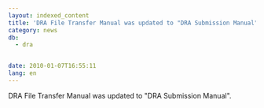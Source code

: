 ```yaml
---
layout: indexed_content
title: 'DRA File Transfer Manual was updated to "DRA Submission Manual"'
category: news
db:
  - dra


date: 2010-01-07T16:55:11
lang: en
---
```


DRA File Transfer Manual was updated to "DRA Submission Manual".
